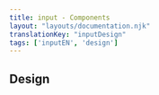 ```yaml
---
title: input - Components
layout: "layouts/documentation.njk"
translationKey: "inputDesign"
tags: ['inputEN', 'design']
---
```


## Design